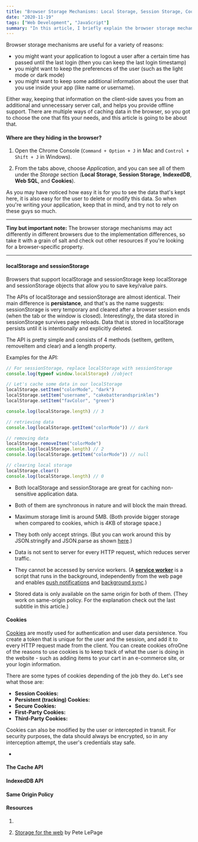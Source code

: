 ```yaml
---
title: "Browser Storage Mechanisms: Local Storage, Session Storage, Cookies and more"
date: "2020-11-19"
tags: ["Web Development", "JavaScript"]
summary: "In this article, I briefly explain the browser storage mechanism and their differences from each other."
---
```


Browser storage mechanisms are useful for a variety of reasons:

- you might want your application to logout a user after a certain time has passed until the last login (then you can keep the last login timestamp)
- you might want to keep the preferences of the user (such as the light mode or dark mode)
- you might want to keep some additional information about the user that you use inside your app (like name or username).

Either way, keeping that information on the client-side saves you from an additional and unnecessary server call, and helps you provide offline support. There are multiple ways of caching data in the browser, so you got to choose the one that fits your needs, and this article is going to be about that.

#### Where are they hiding in the browser?

1. Open the Chrome Console (`Command + Option + J` in Mac and `Control + Shift + J` in Windows).

2. From the tabs above, choose _Application_, and you can see all of them under the _Storage_ section (**Local Storage**, **Session Storage**, **IndexedDB**, **Web SQL**, and **Cookies**).

As you may have noticed how easy it is for you to see the data that's kept here, it is also easy for the user to delete or modify this data. So when you're writing your application, keep that in mind, and try not to rely on these guys so much.

---

**Tiny but important note:** The browser storage mechanisms may act differently in different browsers due to the implementation differences, so take it with a grain of salt and check out other resources if you're looking for a browser-specific property.

---

#### localStorage and sessionStorage

Browsers that support localStorage and sessionStorage keep localStorage and sessionStorage objects that allow you to save key/value pairs.

The APIs of localStorage and sessionStorage are almost identical. Their main difference is **persistance**, and that's as the name suggests: sessionStorage is very temporary and cleared after a browser session ends (when the tab or the window is closed). Interestingly, the data stored in sessionStorage survives page reloads. Data that is stored in localStorage persists until it is intentionally and explicitly deleted.

The API is pretty simple and consists of 4 methods (setItem, getItem, removeItem and clear) and a length property.

Examples for the API:

```javascript
// For sessionStorage, replace localStorage with sessionStorage
console.log(typeof window.localStorage) //object

// Let's cache some data in our localStorage
localStorage.setItem("colorMode", "dark")
localStorage.setItem("username", "cakebatterandsprinkles")
localStorage.setItem("favColor", "green")

console.log(localStorage.length) // 3

// retrieving data
console.log(localStorage.getItem("colorMode")) // dark

// removing data
localStorage.removeItem("colorMode")
console.log(localStorage.length) // 2
console.log(localStorage.getItem("colorMode")) // null

// clearing local storage
localStorage.clear()
console.log(localStorage.length) // 0
```

- Both localStorage and sessionStorage are great for caching non-sensitive application data.

- Both of them are synchronous in nature and will block the main thread.

- Maximum storage limit is around 5MB. (Both provide bigger storage when compared to cookies, which is 4KB of storage space.)

- They both only accept strings. (But you can work around this by JSON.stringify and JSON.parse as shown [here](https://stackoverflow.com/questions/2010892/storing-objects-in-html5-localstorage?noredirect=1&lq=1).)

- Data is not sent to server for every HTTP request, which reduces server traffic.

- They cannot be accessed by service workers. (A **[service worker](https://developers.google.com/web/fundamentals/primers/service-workers)** is a script that runs in the background, independently from the web page and enables [push notifications](https://developers.google.com/web/updates/2015/03/push-notifications-on-the-open-web) and [background sync](https://developers.google.com/web/updates/2015/12/background-sync).)

- Stored data is only available on the same origin for both of them. (They work on same-origin policy. For the explanation check out the last subtitle in this article.)

#### Cookies

[Cookies](https://en.wikipedia.org/wiki/HTTP_cookie) are mostly used for authentication and user data persistence. You create a token that is unique for the user and the session, and add it to every HTTP request made from the client. You can create cookies ofroOne of the reasons to use cookies is to keep track of what the user is doing in the website - such as adding items to your cart in an e-commerce site, or your login information.

There are some types of cookies depending of the job they do. Let's see what those are:

- **Session Cookies:**
- **Persistent (tracking) Cookies:**
- **Secure Cookies:**
- **First-Party Cookies:**
- **Third-Party Cookies:**

Cookies can also be modified by the user or intercepted in transit. For security purposes, the data should always be encrypted, so in any interception attempt, the user's credentials stay safe.

-

#### The Cache API

#### IndexedDB API

#### Same Origin Policy

#### Resources

1.

2. [Storage for the web](https://web.dev/storage-for-the-web/) by Pete LePage
